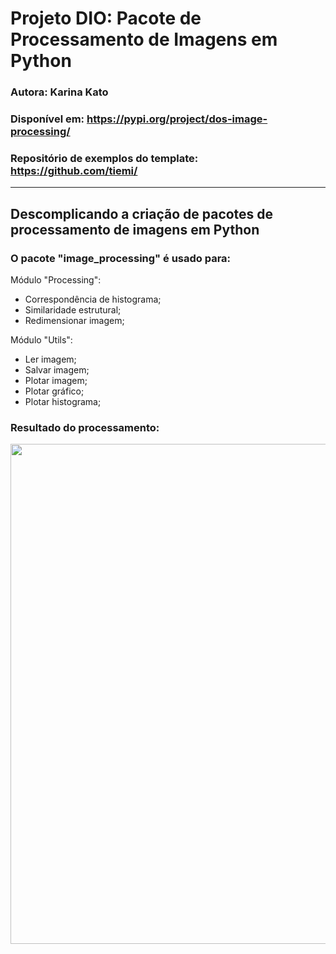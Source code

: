# Projeto DIO: Pacote de Processamento de Imagens em Python

### Autora: Karina Kato
### Disponível em: https://pypi.org/project/dos-image-processing/
### Repositório de exemplos do template: https://github.com/tiemi/

---

## Descomplicando a criação de pacotes de processamento de imagens em Python


### O pacote "image_processing" é usado para:

Módulo "Processing":
- Correspondência de histograma;
- Similaridade estrutural;
- Redimensionar imagem;

Módulo "Utils":
- Ler imagem;
- Salvar imagem;
- Plotar imagem;
- Plotar gráfico;
- Plotar histograma;


### Resultado do processamento:

<p align="left"><img src="./ex_img.jpg" width="800"></p>
